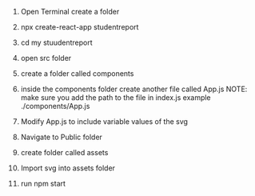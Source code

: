 1. Open Terminal create a folder

2. npx create-react-app studentreport

3. cd my stuudentreport

4. open src folder

5. create a folder called components

6. inside the components folder create another file called App.js
NOTE: make sure you add the path to the file in index.js
example ./components/App.js

7. Modify App.js to include variable values of the svg

8. Navigate to Public folder

9. create folder called assets

10. Import svg into assets folder

9. run npm start

 